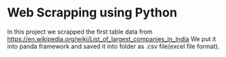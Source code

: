 # Web Scrapping using Python

In this project we scrapped the first  table data from https://en.wikipedia.org/wiki/List_of_largest_companies_in_India 
We put it into panda framework and saved it into folder as .csv file(excel file format).
